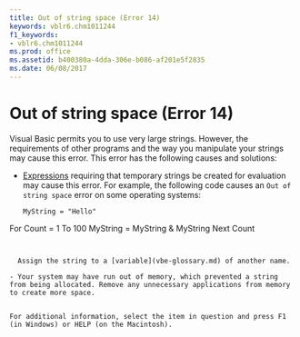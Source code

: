 ```yaml
---
title: Out of string space (Error 14)
keywords: vblr6.chm1011244
f1_keywords:
- vblr6.chm1011244
ms.prod: office
ms.assetid: b400380a-4dda-306e-b086-af201e5f2835
ms.date: 06/08/2017
---
```



# Out of string space (Error 14)

Visual Basic permits you to use very large strings. However, the requirements of other programs and the way you manipulate your strings may cause this error. This error has the following causes and solutions:



- [Expressions](vbe-glossary.md) requiring that temporary strings be created for evaluation may cause this error. For example, the following code causes an `Out of string space` error on some operating systems:
    
  ```
  MyString = "Hello" 
For Count = 1 To 100 
MyString = MyString & MyString 
Next Count 

  ```


    Assign the string to a [variable](vbe-glossary.md) of another name.
    
- Your system may have run out of memory, which prevented a string from being allocated. Remove any unnecessary applications from memory to create more space.
    

For additional information, select the item in question and press F1 (in Windows) or HELP (on the Macintosh).

